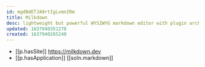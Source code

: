 ```yaml
---
id: mgdBdETJA9rtIgLxmnIRm
title: Milkdown
desc: lightweight but powerful WYSIWYG markdown editor with plugin architecture
updated: 1637940351278
created: 1637940285240
---
```




- [[p.hasSite]] https://milkdown.dev
- [[p.hasApplication]] [[soln.markdown]]
